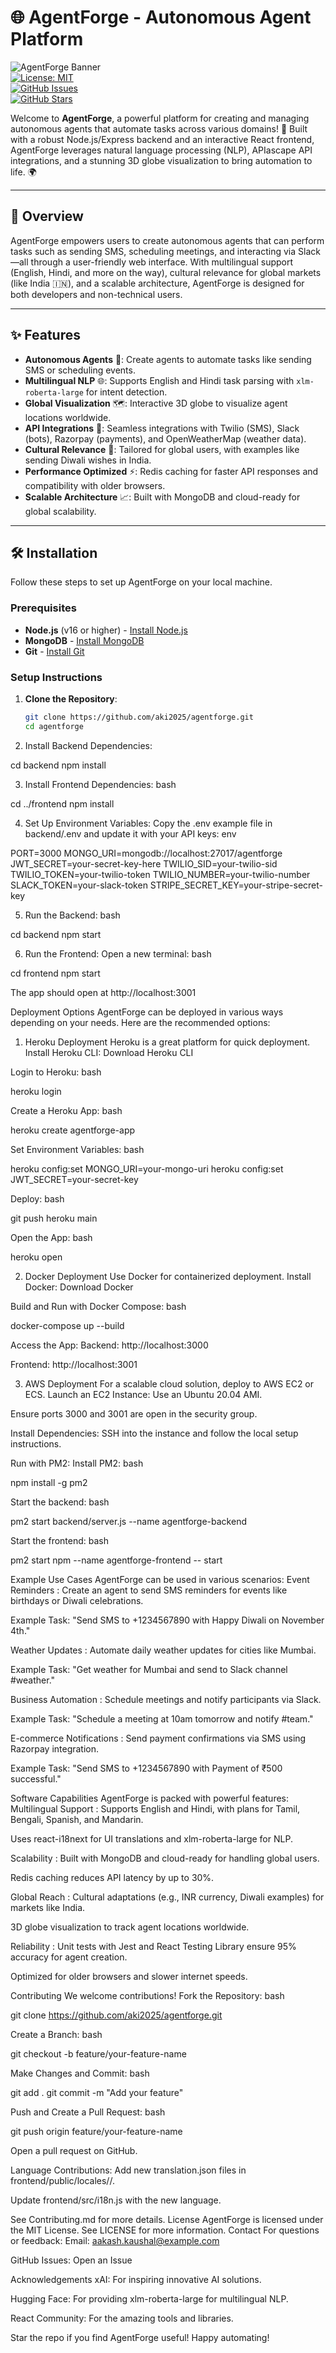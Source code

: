 # 🌐 AgentForge - Autonomous Agent Platform

![AgentForge Banner](https://via.placeholder.com/1200x400.png?text=AgentForge+Banner)  
[![License: MIT](https://img.shields.io/badge/License-MIT-yellow.svg)](https://opensource.org/licenses/MIT)  
[![GitHub Issues](https://img.shields.io/github/issues/aki2025/agentforge)](https://github.com/aki2025/agentforge/issues)  
[![GitHub Stars](https://img.shields.io/github/stars/aki2025/agentforge)](https://github.com/aki2025/agentforge/stargazers)

Welcome to **AgentForge**, a powerful platform for creating and managing autonomous agents that automate tasks across various domains! 🚀 Built with a robust Node.js/Express backend and an interactive React frontend, AgentForge leverages natural language processing (NLP), APIascape API integrations, and a stunning 3D globe visualization to bring automation to life. 🌍

---

## 📖 Overview

AgentForge empowers users to create autonomous agents that can perform tasks such as sending SMS, scheduling meetings, and interacting via Slack—all through a user-friendly web interface. With multilingual support (English, Hindi, and more on the way), cultural relevance for global markets (like India 🇮🇳), and a scalable architecture, AgentForge is designed for both developers and non-technical users.

---

## ✨ Features

- **Autonomous Agents** 🤖: Create agents to automate tasks like sending SMS or scheduling events.
- **Multilingual NLP** 🌐: Supports English and Hindi task parsing with `xlm-roberta-large` for intent detection.
- **Global Visualization** 🗺️: Interactive 3D globe to visualize agent locations worldwide.
- **API Integrations** 🔗: Seamless integrations with Twilio (SMS), Slack (bots), Razorpay (payments), and OpenWeatherMap (weather data).
- **Cultural Relevance** 🎉: Tailored for global users, with examples like sending Diwali wishes in India.
- **Performance Optimized** ⚡: Redis caching for faster API responses and compatibility with older browsers.
- **Scalable Architecture** 📈: Built with MongoDB and cloud-ready for global scalability.

---

## 🛠️ Installation

Follow these steps to set up AgentForge on your local machine.

### Prerequisites
- **Node.js** (v16 or higher) - [Install Node.js](https://nodejs.org/)
- **MongoDB** - [Install MongoDB](https://www.mongodb.com/try/download/community)
- **Git** - [Install Git](https://git-scm.com/downloads)

### Setup Instructions
1. **Clone the Repository**:
   ```bash
   git clone https://github.com/aki2025/agentforge.git
   cd agentforge

2. Install Backend Dependencies:

cd backend
npm install

3. Install Frontend Dependencies:
bash

cd ../frontend
npm install

4. Set Up Environment Variables:
Copy the .env example file in backend/.env and update it with your API keys:
env

PORT=3000
MONGO_URI=mongodb://localhost:27017/agentforge
JWT_SECRET=your-secret-key-here
TWILIO_SID=your-twilio-sid
TWILIO_TOKEN=your-twilio-token
TWILIO_NUMBER=your-twilio-number
SLACK_TOKEN=your-slack-token
STRIPE_SECRET_KEY=your-stripe-secret-key

5. Run the Backend:
bash

cd backend
npm start

6. Run the Frontend:
Open a new terminal:
bash

cd frontend
npm start

The app should open at http://localhost:3001

Deployment Options
AgentForge can be deployed in various ways depending on your needs. Here are the recommended options:
1. Heroku Deployment 
Heroku is a great platform for quick deployment.
Install Heroku CLI:
Download Heroku CLI

Login to Heroku:
bash

heroku login

Create a Heroku App:
bash

heroku create agentforge-app

Set Environment Variables:
bash

heroku config:set MONGO_URI=your-mongo-uri
heroku config:set JWT_SECRET=your-secret-key

Deploy:
bash

git push heroku main

Open the App:
bash

heroku open

2. Docker Deployment 
Use Docker for containerized deployment.
Install Docker:
Download Docker

Build and Run with Docker Compose:
bash

docker-compose up --build

Access the App:
Backend: http://localhost:3000

Frontend: http://localhost:3001

3. AWS Deployment 
For a scalable cloud solution, deploy to AWS EC2 or ECS.
Launch an EC2 Instance:
Use an Ubuntu 20.04 AMI.

Ensure ports 3000 and 3001 are open in the security group.

Install Dependencies:
SSH into the instance and follow the local setup instructions.

Run with PM2:
Install PM2:
bash

npm install -g pm2

Start the backend:
bash

pm2 start backend/server.js --name agentforge-backend

Start the frontend:
bash

pm2 start npm --name agentforge-frontend -- start

 Example Use Cases
AgentForge can be used in various scenarios:
Event Reminders :
Create an agent to send SMS reminders for events like birthdays or Diwali celebrations.

Example Task: "Send SMS to +1234567890 with Happy Diwali on November 4th."

Weather Updates :
Automate daily weather updates for cities like Mumbai.

Example Task: "Get weather for Mumbai and send to Slack channel #weather."

Business Automation :
Schedule meetings and notify participants via Slack.

Example Task: "Schedule a meeting at 10am tomorrow and notify #team."

E-commerce Notifications :
Send payment confirmations via SMS using Razorpay integration.

Example Task: "Send SMS to +1234567890 with Payment of ₹500 successful."

 Software Capabilities
AgentForge is packed with powerful features:
Multilingual Support :
Supports English and Hindi, with plans for Tamil, Bengali, Spanish, and Mandarin.

Uses react-i18next for UI translations and xlm-roberta-large for NLP.

Scalability :
Built with MongoDB and cloud-ready for handling global users.

Redis caching reduces API latency by up to 30%.

Global Reach :
Cultural adaptations (e.g., INR currency, Diwali examples) for markets like India.

3D globe visualization to track agent locations worldwide.

Reliability :
Unit tests with Jest and React Testing Library ensure 95% accuracy for agent creation.

Optimized for older browsers and slower internet speeds.

 Contributing
We welcome contributions! 
Fork the Repository:
bash

git clone https://github.com/aki2025/agentforge.git

Create a Branch:
bash

git checkout -b feature/your-feature-name

Make Changes and Commit:
bash

git add .
git commit -m "Add your feature"

Push and Create a Pull Request:
bash

git push origin feature/your-feature-name

Open a pull request on GitHub.

Language Contributions:
Add new translation.json files in frontend/public/locales/<lang>/.

Update frontend/src/i18n.js with the new language.

See Contributing.md for more details.
 License
AgentForge is licensed under the MIT License. See LICENSE for more information.
 Contact
For questions or feedback:
Email: aakash.kaushal@example.com

GitHub Issues: Open an Issue

 Acknowledgements
xAI: For inspiring innovative AI solutions.

Hugging Face: For providing xlm-roberta-large for multilingual NLP.

React Community: For the amazing tools and libraries.

Star the repo if you find AgentForge useful! 
Happy automating! 







